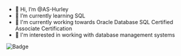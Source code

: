- 👋 Hi, I’m @AS-Hurley
- 🌱 I’m currently learning SQL
- 📕 I'm currently working towards Oracle Database SQL Certified Associate Certification 
- 👀 I'm interested in working with database management systems


![Badge](https://www.credly.com/badges/7b473516-fd1d-44ac-bf9c-b9f228c61cb3/public_url)







<!---AS-Hurley/AS-Hurley is a ✨ special ✨ repository because its `README.md` (this file) appears on your GitHub profile.
You can click the Preview link to take a look at your changes.
--->
